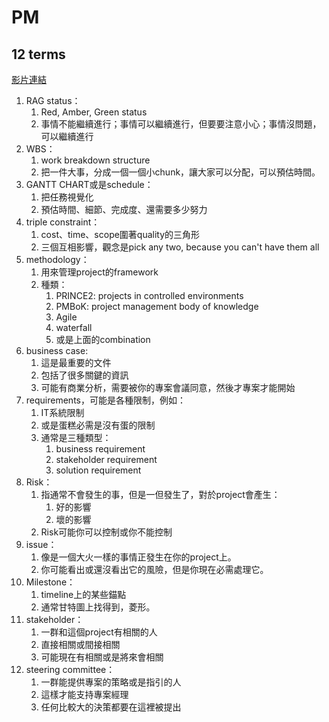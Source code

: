 # PM

## 12 terms

[影片連結](https://www.youtube.com/watch?v=qTQsdJFG4SQ)

1. RAG status：
   1. Red, Amber, Green status
   2. 事情不能繼續進行；事情可以繼續進行，但要要注意小心；事情沒問題，可以繼續進行
2. WBS：
   1. work breakdown structure
   2. 把一件大事，分成一個一個小chunk，讓大家可以分配，可以預估時間。
3. GANTT CHART或是schedule：
   1. 把任務視覺化
   2. 預估時間、細節、完成度、還需要多少努力
4. triple constraint：
   1. cost、time、scope圍著quality的三角形
   2. 三個互相影響，觀念是pick any two, because you can't have them all
5. methodology：
   1. 用來管理project的framework
   2. 種類：
      1. PRINCE2: projects in controlled environments
      2. PMBoK: project management body of knowledge
      3. Agile
      4. waterfall
      5. 或是上面的combination
6. business case:
   1. 這是最重要的文件
   2. 包括了很多關鍵的資訊
   3. 可能有商業分析，需要被你的專案會議同意，然後才專案才能開始
7. requirements，可能是各種限制，例如：
   1. IT系統限制
   2. 或是蛋糕必需是沒有蛋的限制
   3. 通常是三種類型：
      1. business requirement
      2. stakeholder requirement
      3. solution requirement
8. Risk：
   1. 指通常不會發生的事，但是一但發生了，對於project會產生：
      1. 好的影響
      2. 壞的影響
   2. Risk可能你可以控制或你不能控制
9. issue：
   1. 像是一個大火一樣的事情正發生在你的project上。
   2. 你可能看出或還沒看出它的風險，但是你現在必需處理它。
10. Milestone：
    1. timeline上的某些錨點
    2. 通常甘特圖上找得到，菱形。
11. stakeholder：
    1. 一群和這個project有相關的人
    2. 直接相關或間接相關
    3. 可能現在有相關或是將來會相關
12. steering committee：
    1. 一群能提供專案的策略或是指引的人
    2. 這樣才能支持專案經理
    3. 任何比較大的決策都要在這裡被提出